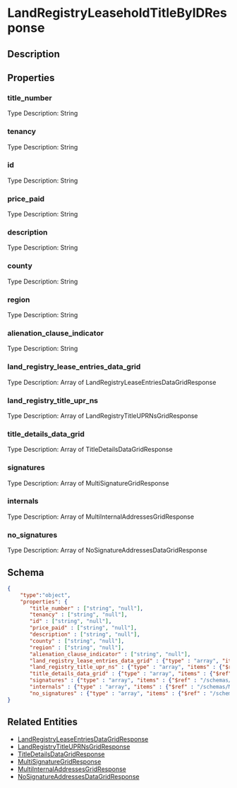 # LandRegistryLeaseholdTitleByIDResponse
## Description

## Properties
### title_number


Type Description: String
### tenancy


Type Description: String
### id


Type Description: String
### price_paid


Type Description: String
### description


Type Description: String
### county


Type Description: String
### region


Type Description: String
### alienation_clause_indicator


Type Description: String
### land_registry_lease_entries_data_grid


Type Description: Array of LandRegistryLeaseEntriesDataGridResponse
### land_registry_title_upr_ns


Type Description: Array of LandRegistryTitleUPRNsGridResponse
### title_details_data_grid


Type Description: Array of TitleDetailsDataGridResponse
### signatures


Type Description: Array of MultiSignatureGridResponse
### internals


Type Description: Array of MultiInternalAddressesGridResponse
### no_signatures


Type Description: Array of NoSignatureAddressesDataGridResponse

## Schema
```json
{
    "type":"object",
    "properties": {
       "title_number" : ["string", "null"],
       "tenancy" : ["string", "null"],
       "id" : ["string", "null"],
       "price_paid" : ["string", "null"],
       "description" : ["string", "null"],
       "county" : ["string", "null"],
       "region" : ["string", "null"],
       "alienation_clause_indicator" : ["string", "null"],
       "land_registry_lease_entries_data_grid" : {"type" : "array", "items" : {"$ref" : "/schemas/LandRegistryLeaseEntriesDataGrid"},
       "land_registry_title_upr_ns" : {"type" : "array", "items" : {"$ref" : "/schemas/LandRegistryTitleUPRNsGrid"},
       "title_details_data_grid" : {"type" : "array", "items" : {"$ref" : "/schemas/TitleDetailsDataGrid"},
       "signatures" : {"type" : "array", "items" : {"$ref" : "/schemas/MultiSignatureGrid"},
       "internals" : {"type" : "array", "items" : {"$ref" : "/schemas/MultiInternalAddressesGrid"},
       "no_signatures" : {"type" : "array", "items" : {"$ref" : "/schemas/NoSignatureAddressesDataGrid"}
}
```

## Related Entities
- [LandRegistryLeaseEntriesDataGridResponse](LandRegistryLeaseEntriesDataGridResponse.md)
- [LandRegistryTitleUPRNsGridResponse](LandRegistryTitleUPRNsGridResponse.md)
- [TitleDetailsDataGridResponse](TitleDetailsDataGridResponse.md)
- [MultiSignatureGridResponse](MultiSignatureGridResponse.md)
- [MultiInternalAddressesGridResponse](MultiInternalAddressesGridResponse.md)
- [NoSignatureAddressesDataGridResponse](NoSignatureAddressesDataGridResponse.md)

